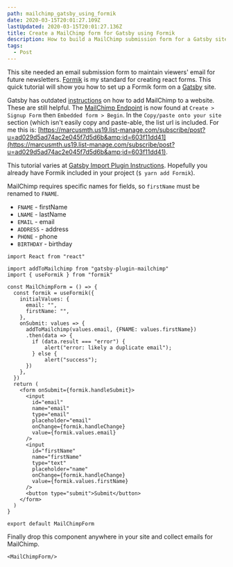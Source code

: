 ```yaml
---
path: mailchimp_gatsby_using_formik
date: 2020-03-15T20:01:27.109Z
lastUpdated: 2020-03-15T20:01:27.136Z
title: Create a MailChimp form for Gatsby using Formik
description: How to build a MailChimp submission form for a Gatsby site using Formik
tags:
  - Post
---
```

This site needed an email submission form to maintain viewers' email for future newsletters. [Formik](https://jaredpalmer.com/formik) is my standard for creating react forms. This quick tutorial will show you how to set up a Formik form on a [Gatsby](https://www.gatsbyjs.org/) site.

Gatsby has outdated [instructions](https://www.gatsbyjs.org/packages/gatsby-plugin-mailchimp/) on how to add MailChimp to a website. These are still helpful. The [MailChimp Endpoint](https://www.gatsbyjs.org/packages/gatsby-plugin-mailchimp/) is now found at `Create > Signup Form` then `Embedded form > Begin`. In the `Copy/paste onto your site` section (which isn't easily copy and paste-able, the list url is included. For me this is: [https://marcusmth.us19.list-manage.com/subscribe/post?u=ad029d5ad74ac2e045f7d5d6b&amp;id=603f11dd41](https://marcusmth.us19.list-manage.com/subscribe/post?u=ad029d5ad74ac2e045f7d5d6b&amp;id=603f11dd41).

This tutorial varies at [Gatsby Import Plugin Instructions](https://www.gatsbyjs.org/packages/gatsby-plugin-mailchimp/#gatsby-import-plugin-instructions). Hopefully you already have Formik included in your project (`$ yarn add Formik`).

MailChimp requires specific names for fields, so `firstName` must be renamed to `FNAME`.

* `FNAME` - firstName
* `LNAME` - lastName
* `EMAIL` - email
* `ADDRESS` - address
* `PHONE` - phone
* `BIRTHDAY` - birthday

```
import React from "react"

import addToMailchimp from "gatsby-plugin-mailchimp"
import { useFormik } from "formik"

const MailChimpForm = () => {
  const formik = useFormik({
    initialValues: {
      email: "",
      firstName: "",
    },
    onSubmit: values => {
      addToMailchimp(values.email, {FNAME: values.firstName})
      .then(data => {
        if (data.result === "error") {
            alert("error: likely a duplicate email");
        } else {
            alert("success");
      })
    },
  })
  return (
    <form onSubmit={formik.handleSubmit}>
      <input
        id="email"
        name="email"
        type="email"
        placeholder="email"
        onChange={formik.handleChange}
        value={formik.values.email}
      />
      <input
        id="firstName"
        name="firstName"
        type="text"
        placeholder="name"
        onChange={formik.handleChange}
        value={formik.values.firstName}
      />
      <button type="submit">Submit</button>
    </form>
  )
}

export default MailChimpForm
```

Finally drop this component anywhere in your site and collect emails for MailChimp.

`<MailChimpForm/>`

